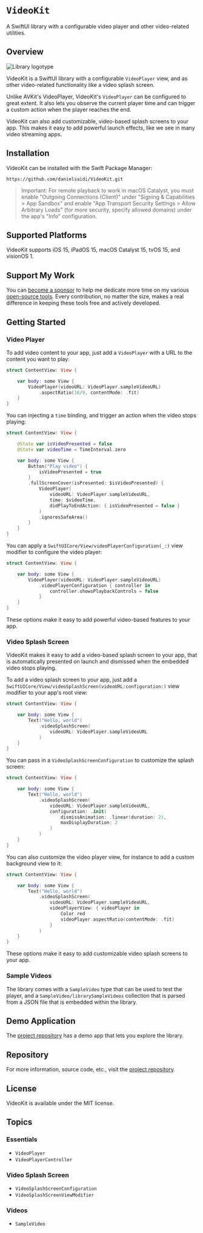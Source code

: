 # ``VideoKit``

A SwiftUI library with a configurable video player and other video-related utilities.


## Overview

![Library logotype](Logo.png)

VideoKit is a SwiftUI library with a configurable ``VideoPlayer`` view, and as other video-related functionality like a video splash screen.

Unlike AVKit's VideoPlayer, VideoKit's ``VideoPlayer`` can be configured to great extent. It also lets you observe the current player time and can trigger a custom action when the player reaches the end.

VideoKit can also add customizable, video-based splash screens to your app. This makes it easy to add powerful launch effects, like we see in many video streaming apps.



## Installation

VideoKit can be installed with the Swift Package Manager:

```
https://github.com/danielsaidi/VideoKit.git
```

> Important: For remote playback to work in macOS Catalyst, you must enable "Outgoing Connections (Client)" under "Signing & Capabilities > App Sandbox" and enable "App Transport Security Settings > Allow Arbitrary Loads" (for more security, specify allowed domains) under the app's "Info" configuration.



## Supported Platforms

VideoKit supports iOS 15, iPadOS 15, macOS Catalyst 15, tvOS 15, and visionOS 1.



## Support My Work

You can [become a sponsor][Sponsors] to help me dedicate more time on my various [open-source tools][OpenSource]. Every contribution, no matter the size, makes a real difference in keeping these tools free and actively developed.



## Getting Started

### Video Player

To add video content to your app, just add a ``VideoPlayer`` with a URL to the content you want to play:

```swift
struct ContentView: View {

    var body: some View {
        VideoPlayer(videoURL: VideoPlayer.sampleVideoURL)
            .aspectRatio(16/9, contentMode: .fit)
    }
}
```

You can injecting a `time` binding, and trigger an action when the video stops playing:

```swift
struct ContentView: View {

    @State var isVideoPresented = false
    @State var videoTime = TimeInterval.zero

    var body: some View {
        Button("Play video") {
            isVideoPresented = true
        }
        .fullScreenCover(isPresented: $isVideoPresented) {
            VideoPlayer(
                videoURL: VideoPlayer.sampleVideoURL,
                time: $videoTime,
                didPlayToEndAction: { isVideoPresented = false }
            )
            .ignoresSafeArea()
        }
    }
}
```

You can apply a ``SwiftUICore/View/videoPlayerConfiguration(_:)`` view modifier to configure the video player:

```swift
struct ContentView: View {

    var body: some View {
        VideoPlayer(videoURL: VideoPlayer.sampleVideoURL)
            .videoPlayerConfiguration { controller in
                controller.showsPlaybackControls = false
            }
    }
}
```

These options make it easy to add powerful video-based features to your app.  


### Video Splash Screen

VideoKit makes it easy to add a video-based splash screen to your app, that is automatically presented on launch and dismissed when the embedded video stops playing.

To add a video splash screen to your app, just add a ``SwiftUICore/View/videoSplashScreen(videoURL:configuration:)`` view modifier to your app's root view:

```swift
struct ContentView: View {

    var body: some View {
        Text("Hello, world")
            .videoSplashScreen(
                videoURL: VideoPlayer.sampleVideoURL
            )
    }
}
```

You can pass in a ``VideoSplashScreenConfiguration`` to customize the splash screen:

```swift
struct ContentView: View {

    var body: some View {
        Text("Hello, world")
            .videoSplashScreen(
                videoURL: VideoPlayer.sampleVideoURL,
                configuration: .init(
                    dismissAnimation: .linear(duration: 2),
                    maxDisplayDuration: 2
                )
            )
    }
}
```

You can also customize the video player view, for instance to add a custom background view to it:


```swift
struct ContentView: View {

    var body: some View {
        Text("Hello, world")
            .videoSplashScreen(
                videoURL: VideoPlayer.sampleVideoURL,
                videoPlayerView: { videoPlayer in
                    Color.red
                    videoPlayer.aspectRatio(contentMode: .fit)
                }
            )
    }
}
```

These options make it easy to add customizable video splash screens to your app.



### Sample Videos

The library comes with a ``SampleVideo`` type that can be used to test the player, and a ``SampleVideo/librarySampleVideos`` collection that is parsed from a JSON file that is embedded within the library.



## Demo Application

The [project repository][Project] has a demo app that lets you explore the library.



## Repository

For more information, source code, etc., visit the [project repository][Project].



## License

VideoKit is available under the MIT license.



## Topics

### Essentials

- ``VideoPlayer``
- ``VideoPlayerController``

### Video Splash Screen

- ``VideoSplashScreenConfiguration``
- ``VideoSplashScreenViewModifier``

### Videos

- ``SampleVideo``



[Email]: mailto:daniel.saidi@gmail.com
[Website]: https://danielsaidi.com
[GitHub]: https://github.com/danielsaidi
[OpenSource]: https://danielsaidi.com/opensource
[Sponsors]: https://github.com/sponsors/danielsaidi

[Project]: https://github.com/danielsaidi/VideoKit
